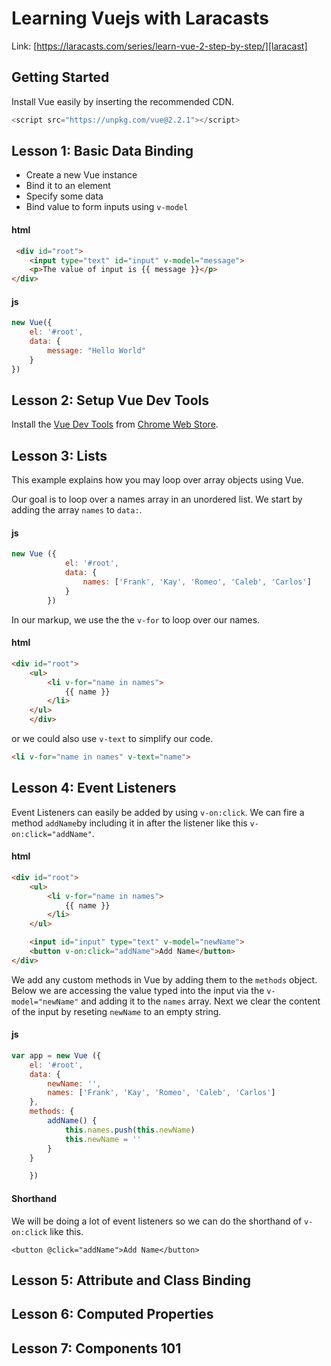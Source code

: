 # Learning Vuejs with Laracasts

Link: [https://laracasts.com/series/learn-vue-2-step-by-step/][laracast]

## Getting Started

Install Vue easily by inserting the recommended CDN.

```js
<script src="https://unpkg.com/vue@2.2.1"></script>
```

## Lesson 1: Basic Data Binding

* Create a new Vue instance
* Bind it to an element
* Specify some data
* Bind value to form inputs using `v-model`

#### html

```html
 <div id="root">
    <input type="text" id="input" v-model="message">
    <p>The value of input is {{ message }}</p>
</div>
```

#### js

```js
new Vue({
    el: '#root',
    data: {
        message: "Hello World"
    }
})
```

## Lesson 2: Setup Vue Dev Tools

Install the [Vue Dev Tools][vue-dev-gh] from [Chrome Web Store][chrome-vue].

## Lesson 3: Lists

This example explains how you may loop over array objects using Vue.

Our goal is to loop over a names array in an unordered list. We start by adding the array `names` to `data:`.

#### js

```js
new Vue ({
            el: '#root',
            data: {
                names: ['Frank', 'Kay', 'Romeo', 'Caleb', 'Carlos']
            }
        })
```

In our markup, we use the the `v-for` to loop over our names.

#### html

```html
<div id="root">
    <ul>
        <li v-for="name in names">
            {{ name }}
        </li>
    </ul>
    </div>
```

or we could also use `v-text` to simplify our code.

```html
<li v-for="name in names" v-text="name">
```

## Lesson 4: Event Listeners

Event Listeners can easily be added by using `v-on:click`. We can fire a method `addName`by including it in after the listener like this `v-on:click="addName"`.

#### html

```html
<div id="root">
    <ul>
        <li v-for="name in names">
            {{ name }}
        </li>
    </ul>

    <input id="input" type="text" v-model="newName">
    <button v-on:click="addName">Add Name</button>
</div>
```

We add any custom methods in Vue by adding them to the `methods` object.
Below we are accessing the value typed into the input via the `v-model="newName"` and adding it to the `names` array. Next we clear the content of the input by reseting `newName` to an empty string.

#### js

```js
var app = new Vue ({
    el: '#root',
    data: {
        newName: '',
        names: ['Frank', 'Kay', 'Romeo', 'Caleb', 'Carlos']
    },
    methods: {
        addName() {
            this.names.push(this.newName)
            this.newName = ''
        }
    }

    })
```

#### Shorthand

We will be doing a lot of event listeners so we can do the shorthand of `v-on:click` like this.

`<button @click="addName">Add Name</button>`

## Lesson 5: Attribute and Class Binding

## Lesson 6: Computed Properties

## Lesson 7: Components 101


[laracast]: https://laracasts.com/series/learn-vue-2-step-by-step/
[chrome-vue]:https://chrome.google.com/webstore/detail/vuejs-devtools/nhdogjmejiglipccpnnnanhbledajbpd
[vue-dev-gh]: https://github.com/vuejs/vue-devtools